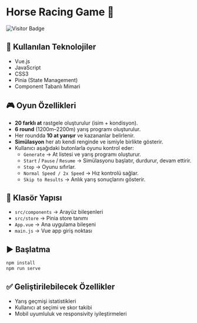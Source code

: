 # Horse Racing Game 🐎
![Visitor Badge](https://visitor-badge.laobi.icu/badge?page_id=hawanbeats.horse-racing-game)

## 🔧 Kullanılan Teknolojiler
- Vue.js
- JavaScript
- CSS3
- Pinia (State Management)
- Component Tabanlı Mimari

## 🎮 Oyun Özellikleri
- **20 farklı at** rastgele oluşturulur (isim + kondisyon).
- **6 round** (1200m–2200m) yarış programı oluşturulur.
- Her roundda **10 at yarışır** ve kazananlar belirlenir.
- **Simülasyon** her atı kendi renginde ve ismiyle birlikte gösterir.
- Kullanıcı aşağıdaki butonlarla oyunu kontrol eder:
  - `Generate` → At listesi ve yarış programı oluşturur.
  - `Start` / `Pause` / `Resume` → Simülasyonu başlatır, durdurur, devam ettirir.
  - `Stop` → Oyunu sıfırlar.
  - `Normal Speed / 2x Speed` → Hız kontrolü sağlar.
  - `Skip to Results` → Anlık yarış sonuçlarını gösterir.

## 📁 Klasör Yapısı
- `src/components` → Arayüz bileşenleri
- `src/store` → Pinia store tanımı
- `App.vue` → Ana uygulama bileşeni
- `main.js` → Vue app giriş noktası

## ▶️ Başlatma
```bash
npm install
npm run serve
```

## ✅ Geliştirilebilecek Özellikler
- Yarış geçmişi istatistikleri
- Kullanıcı at seçimi ve skor takibi
- Mobil uyumluluk ve responsivity iyileştirmeleri
